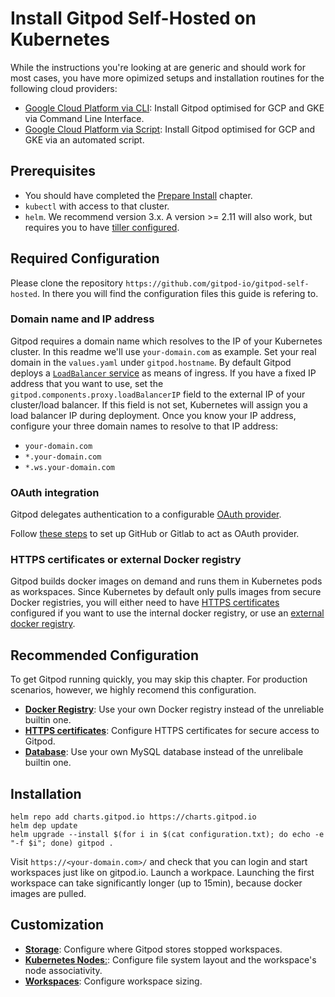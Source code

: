 # Install Gitpod Self-Hosted on Kubernetes

While the instructions you're looking at are generic and should work for most cases,
you have more opimized setups and installation routines for the following cloud providers:
* [Google Cloud Platform via CLI](../install/11_install_on_gcp_cli): Install Gitpod optimised for GCP and GKE via Command Line Interface.
* [Google Cloud Platform via Script](../install/12_install_on_gcp_script): Install Gitpod optimised for GCP and GKE via an automated script.

## Prerequisites
- You should have completed the [Prepare Install](../01_prepare_install) chapter.
- `kubectl` with access to that cluster.
- `helm`. We recommend version 3.x. A version >= 2.11 will also work, but requires you to have [tiller configured]((90_helm_2.x.md)).

## Required Configuration

Please clone the repository `https://github.com/gitpod-io/gitpod-self-hosted`. In there you will find the configuration files this guide is refering to.

### Domain name and IP address
Gitpod requires a domain name which resolves to the IP of your Kubernetes cluster. In this readme we'll use `your-domain.com` as example. Set your real domain in the `values.yaml` under `gitpod.hostname`.
By default Gitpod deploys a [`LoadBalancer` service](https://kubernetes.io/docs/concepts/services-networking/service/#loadbalancer) as means of ingress.
If you have a fixed IP address that you want to use, set the `gitpod.components.proxy.loadBalancerIP` field to the external IP of your cluster/load balancer.
If this field is not set, Kubernetes will assign you a load balancer IP during deployment.
Once you know your IP address, configure your three domain names to resolve to that IP address:
 - `your-domain.com`
 - `*.your-domain.com`
 - `*.ws.your-domain.com`

### OAuth integration
Gitpod delegates authentication to a configurable [OAuth provider](../01_prepare_install/#user-authorization-and-git-integration).

Follow [these steps](../30_oauth) to set up GitHub or Gitlab to act as OAuth provider.

### HTTPS certificates or external Docker registry
Gitpod builds docker images on demand and runs them in Kubernetes pods as workspaces.
Since Kubernetes by default only pulls images from secure Docker registries,
you will either need to have [HTTPS certificates](../34_https_certs) configured if you want to use the internal docker registry,
or use an [external docker registry](../35_docker_registry).

## Recommended Configuration

To get Gitpod running quickly, you may skip this chapter.
For production scenarios, however, we highly recomend this configuration.

* [**Docker Registry**](../35_docker_registry): Use your own Docker registry instead of the unreliable builtin one.
* [**HTTPS certificates**](../34_https_certs): Configure HTTPS certificates for secure access to Gitpod.
* [**Database**](../36_database): Use your own MySQL database instead of the unrelibale builtin one.

## Installation
```
helm repo add charts.gitpod.io https://charts.gitpod.io
helm dep update
helm upgrade --install $(for i in $(cat configuration.txt); do echo -e "-f $i"; done) gitpod .
```

Visit `https://<your-domain.com>/` and check that you can login and start workspaces just like on gitpod.io.
Launch a workpace. Launching the first workspace can take significantly longer (up to 15min), because docker images are pulled.

## Customization

* [**Storage**](../32_storage): Configure where Gitpod stores stopped workspaces.
* [**Kubernetes Nodes**:](../33_nodes): Configure file system layout and the workspace's node associativity.
* [**Workspaces**](31_workspaces): Configure workspace sizing.
